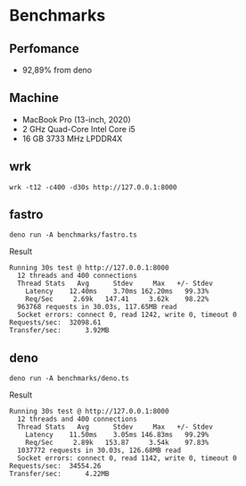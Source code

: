 # Benchmarks

## Perfomance
- 92,89% from deno

## Machine
- MacBook Pro (13-inch, 2020)
- 2 GHz Quad-Core Intel Core i5
- 16 GB 3733 MHz LPDDR4X

## wrk
```
wrk -t12 -c400 -d30s http://127.0.0.1:8000
```


## fastro
```
deno run -A benchmarks/fastro.ts
```

Result
```
Running 30s test @ http://127.0.0.1:8000
  12 threads and 400 connections
  Thread Stats   Avg      Stdev     Max   +/- Stdev
    Latency    12.40ms    3.70ms 162.20ms   99.33%
    Req/Sec     2.69k   147.41     3.62k    98.22%
  963768 requests in 30.03s, 117.65MB read
  Socket errors: connect 0, read 1242, write 0, timeout 0
Requests/sec:  32098.61
Transfer/sec:      3.92MB
```

## deno
```
deno run -A benchmarks/deno.ts
```
Result
```
Running 30s test @ http://127.0.0.1:8000
  12 threads and 400 connections
  Thread Stats   Avg      Stdev     Max   +/- Stdev
    Latency    11.50ms    3.05ms 146.83ms   99.29%
    Req/Sec     2.89k   153.87     3.54k    97.83%
  1037772 requests in 30.03s, 126.68MB read
  Socket errors: connect 0, read 1142, write 0, timeout 0
Requests/sec:  34554.26
Transfer/sec:      4.22MB
```